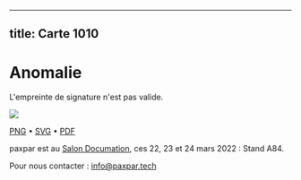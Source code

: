 
---
title: Carte 1010
---

# Anomalie

L'empreinte de signature n'est pas valide.


![](https://media.paxpar.tech/ludi/card_1010_recto.png)

[PNG](https://media.paxpar.tech/ludi/card_1010_recto.png) • [SVG](https://media.paxpar.tech/ludi/card_1010_recto.svg) • [PDF](https://media.paxpar.tech/ludi/card_1010_recto.pdf)

paxpar est au [Salon Documation](https://www.documation.fr/info_societe/527/paxpartech.html), ces 22, 23 et 24 mars 2022 : Stand A84.

Pour nous contacter : info@paxpar.tech    


